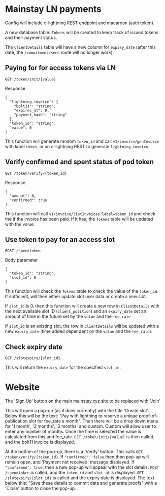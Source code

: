 # Mainstay LN payments

Config will include c-lightning REST endpoint and macaroon (auth token). 

A new database table: `Tokens` will be created to keep track of issued tokens and their payment status. 

The `ClientDetails` table will have a new column for `expiry_date` (after this date, the `/commitment/send` route will no longer work). 

## Paying for for access tokens via LN

`GET /token/init/{value}`

Response:

```
{
  "lightning_invoice": {
    "bolt11": "string",
    "expires_at": 0,
    "payment_hash": "string"
  },
  "token_id": "string",
  "value": 0
}
```

This function will generate random `token_id` and call `v1/invoice/genInvoice` with label `token_id` on c-lightning REST to generate `lightning_invoice`. 

## Verify confirmed and spent status of pod token

`GET /token/verify/{token_id}`

Response:

```
{
  "amount": 0,
  "confirmed": true
}
```

This function will call `v1/invoice/listInvoices?label=token_id` and check the if the invoice has been paid. If it has, the `Tokens` table will be updated with the value. 

## Use token to pay for an access slot

`POST /spendtoken`

Body parameter

```
{
  "token_id": "string",
  "slot_id": 0
}
```
This function will check the `Tokens` table to check the value of the `token_id`. If sufficient, will then either update slot user data or create a new slot. 

If `slot_id` is 0, then this function will create a new row in `ClientDetails` with the next available slot ID (`client_position`) and an `expiry_date` set an amount of time in the future set by the `value` and the `fee_rate`

If `slot_id` is an existing slot, the row in `ClientDetails` will be updated with a new `expiry_date` (time added dependent on the `value` and the `fee_rate`). 

## Check expiry date

`GET /slotexpiry/{slot_id}`

This will return the `expiry_date` for the specified `slot_id`. 

# Website 

The 'Sign Up' button on the main mainstay.xyz site to be replaced with 'Join'

This will open a pop-up (as it does currently) with the title 'Create slot'. Below this will be the text: "Pay with lightning to reserve a unique proof-of-publication slot for fee_rate a month". 
Then there will be a drop down menu for '1 month', '2 months', '3 months' and custom. Custom will allow user to enter any number of months. 
Once the time is selected the value is calculated from this and fee_rate. 
`GET /token/init/{value}` is then called, and the bolt11 invoice is displayed. 

At the bottom of the pop-up, there is a 'Verify' button. This calls `GET /token/verify/{token_id}`. If `"confirmed": false` then then pop-up will remain open, and 'Payment not received' message displayed. If `"confirmed": true`, then a new pop-up will appear with the slot details. `POST /spendtoken` is called, and the `token_id` and `slot_id` is displayed. `GET /slotexpiry/{slot_id}` is called and the expiry date is displayed. 
The text below this: "Save these details to commit data and generate proofs" with a 'Close' button to close the pop-up. 
